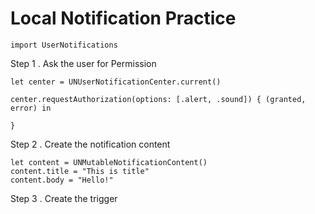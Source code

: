 #  Local Notification Practice


````
import UserNotifications
````

Step 1 . Ask the user for Permission

````
let center = UNUserNotificationCenter.current()

center.requestAuthorization(options: [.alert, .sound]) { (granted, error) in
    
}
````

Step 2 . Create the notification content

````
let content = UNMutableNotificationContent()
content.title = "This is title"
content.body = "Hello!"
````

Step 3 . Create the trigger 


